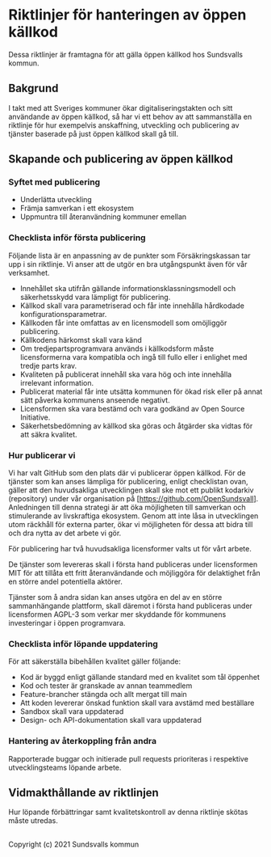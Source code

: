 # Riktlinjer för hanteringen av öppen källkod

Dessa riktlinjer är framtagna för att gälla öppen källkod hos Sundsvalls kommun.

## Bakgrund

I takt med att Sveriges kommuner ökar digitaliseringstakten och sitt användande av öppen källkod, så har vi ett behov av att sammanställa en riktlinje för hur exempelvis anskaffning, utveckling och publicering av tjänster baserade på just öppen källkod skall gå till.

## Skapande och publicering av öppen källkod

### Syftet med publicering

* Underlätta utveckling 
* Främja samverkan i ett ekosystem
* Uppmuntra till återanvändning kommuner emellan

### Checklista inför första publicering

Följande lista är en anpassning av de punkter som Försäkringskassan tar upp i sin riktlinje. Vi anser att de utgör en bra utgångspunkt även för vår verksamhet.

* Innehållet ska utifrån gällande informationsklassningsmodell och säkerhetsskydd vara lämpligt för publicering.
* Källkod skall vara parametriserad och får inte innehålla hårdkodade konfigurationsparametrar.
* Källkoden får inte omfattas av en licensmodell som omöjliggör publicering.
* Källkodens härkomst skall vara känd
* Om tredjepartsprogramvara används i källkodsform måste licensformerna vara kompatibla och ingå till fullo eller i enlighet med tredje parts krav.
* Kvaliteten på publicerat innehåll ska vara hög och inte innehålla irrelevant information.
* Publicerat material får inte utsätta kommunen för ökad risk eller på annat sätt påverka kommunens anseende negativt.
* Licensformen ska vara bestämd och vara godkänd av Open Source Initiative.
* Säkerhetsbedömning av källkod ska göras och åtgärder ska vidtas för att säkra kvalitet.

### Hur publicerar vi

Vi har valt GitHub som den plats där vi publicerar öppen källkod. För de tjänster som kan anses lämpliga för publicering, enligt checklistan ovan, gäller att den huvudsakliga utvecklingen skall ske mot ett publikt kodarkiv (repository) under vår organisation på [https://github.com/OpenSundsvall]. Anledningen till denna strategi är att öka möjligheten till samverkan och stimulerande av livskraftiga ekosystem. Genom att inte låsa in utvecklingen utom räckhåll för externa parter, ökar vi möjligheten för dessa att bidra till och dra nytta av det arbete vi gör.

För publicering har två huvudsakliga licensformer valts ut för vårt arbete.

De tjänster som levereras skall i första hand publiceras under licensformen MIT för att tillåta ett fritt återanvändande och möjliggöra för delaktighet från en större andel potentiella aktörer.

Tjänster som å andra sidan kan anses utgöra en del av en större sammanhängande plattform, skall däremot i första hand publiceras under licensformen AGPL-3 som verkar mer skyddande för kommunens investeringar i öppen programvara.

### Checklista inför löpande uppdatering

För att säkerställa bibehållen kvalitet gäller följande:
* Kod är byggd enligt gällande standard med en kvalitet som tål öppenhet
* Kod och tester är granskade av annan teammedlem
* Feature-brancher stängda och allt mergat till main
* Att koden levererar önskad funktion skall vara avstämd med beställare
* Sandbox skall vara uppdaterad
* Design- och API-dokumentation skall vara uppdaterad

### Hantering av återkoppling från andra

Rapporterade buggar och initierade pull requests prioriteras i respektive utvecklingsteams löpande arbete.

## Vidmakthållande av riktlinjen

Hur löpande förbättringar samt kvalitetskontroll av denna riktlinje skötas måste utredas.
## 
Copyright (c) 2021 Sundsvalls kommun
